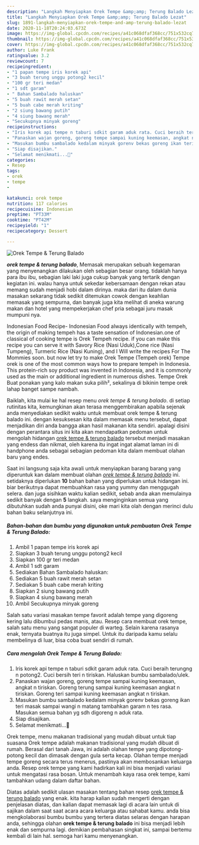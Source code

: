 ```yaml
---
description: "Langkah Menyiapkan Orek Tempe &amp;amp; Terung Balado Lezat"
title: "Langkah Menyiapkan Orek Tempe &amp;amp; Terung Balado Lezat"
slug: 1891-langkah-menyiapkan-orek-tempe-and-amp-terung-balado-lezat
date: 2020-11-18T20:24:03.673Z
image: https://img-global.cpcdn.com/recipes/a41c068dfaf368cc/751x532cq70/orek-tempe-terung-balado-foto-resep-utama.jpg
thumbnail: https://img-global.cpcdn.com/recipes/a41c068dfaf368cc/751x532cq70/orek-tempe-terung-balado-foto-resep-utama.jpg
cover: https://img-global.cpcdn.com/recipes/a41c068dfaf368cc/751x532cq70/orek-tempe-terung-balado-foto-resep-utama.jpg
author: Luke Frank
ratingvalue: 3.2
reviewcount: 7
recipeingredient:
- "1 papan tempe iris korek api"
- "3 buah terung unggu potong2 kecil"
- "100 gr teri medan"
- "1 sdt garam"
- " Bahan Sambalado haluskan"
- "5 buah rawit merah setan"
- "5 buah cabe merah kriting"
- "2 siung bawang putih"
- "4 siung bawang merah"
- "Secukupnya minyak goreng"
recipeinstructions:
- "Iris korek api tempe n taburi sdkit garam aduk rata. Cuci beraih terungng n potong2. Cuci bersih teri n tiriskan. Haluskan bumbu sambalado/ulek."
- "Panaskan wajan goreng, goreng tempe sampai kuning keemasan, angkat n tiriskan. Goreng terung sampai kuning keemasan angkat n tiriskan. Goreng teri sampai kuning keemasan angkat n tiriskan."
- "Masukan bumbu sambalado kedalam minyak gorenv bekas goreng ikan teri masak sampai wangi n matang tambahkan garam n tes rasa. Masukan semua bahan yg sdh digoreng n aduk rata."
- "Siap disajikan."
- "Selamat menikmati...🤗"
categories:
- Resep
tags:
- orek
- tempe
- 

katakunci: orek tempe  
nutrition: 117 calories
recipecuisine: Indonesian
preptime: "PT33M"
cooktime: "PT42M"
recipeyield: "1"
recipecategory: Dessert

---
```



![Orek Tempe &amp; Terung Balado](https://img-global.cpcdn.com/recipes/a41c068dfaf368cc/751x532cq70/orek-tempe-terung-balado-foto-resep-utama.jpg)

<b><i>orek tempe &amp; terung balado</i></b>, Memasak merupakan sebuah kegemaran yang menyenangkan dilakukan oleh sebagian besar orang. tidaklah hanya para ibu ibu, sebagian laki laki juga cukup banyak yang tertarik dengan kegiatan ini. walau hanya untuk sekedar kebersamaan dengan rekan atau memang sudah menjadi hobi dalam dirinya. maka dari itu dalam dunia masakan sekarang tidak sedikit ditemukan cowok dengan keahlian memasak yang sempurna, dan banyak juga kita melihat di aneka warung makan dan hotel yang mempekerjakan chef pria sebagai juru masak mumpuni nya.

Indonesian Food Recipe- Indonesian Food always identically with tempeh, the origin of making tempeh has a taste sensation of Indonesian.one of classical of cooking tempe is Orek Tempeh recipe. if you can make this recipe you can serve it with Savory Rice (Nasi Uduk),Cone rice (Nasi Tumpeng), Turmeric Rice (Nasi Kuning), and I Will write the recipes For The Mommies soon. but now let try to make Orek Tempe (Tempeh orek) Tempe orek is one of the most common ways how to prepare tempeh in Indonesia. This protein-rich soy product was invented in Indonesia, and it is commonly used as the main or additional ingredient in numerous dishes. Tempe Orek Buat ponakan yang kalo makan suka pilih², sekalinya di bikinin tempe orek lahap banget sampe nambah.

Baiklah, kita mulai ke hal resep menu <i>orek tempe &amp; terung balado</i>. di setiap rutinitas kita, kemungkinan akan terasa menggembirakan apabila sejenak anda menyediakan sedikit waktu untuk membuat orek tempe &amp; terung balado ini. dengan kesuksesan kita dalam memasak menu tersebut, dapat menjadikan diri anda bangga akan hasil makanan kita sendiri. apalagi disini dengan perantara situs ini kita akan mendapatkan pedoman untuk mengolah hidangan <u>orek tempe &amp; terung balado</u> tersebut menjadi masakan yang endess dan nikmat, oleh karena itu ingat ingat alamat laman ini di handphone anda sebagai sebagian pedoman kita dalam membuat olahan baru yang endes.


Saat ini langsung saja kita awali untuk menyiapkan barang barang yang diperuntuk kan dalam membuat olahan <u><i>orek tempe &amp; terung balado</i></u> ini. setidaknya diperlukan <b>10</b> bahan bahan yang diperlukan untuk hidangan ini. biar berikutnya dapat membuahkan rasa yang yummy dan menggugah selera. dan juga sisihkan waktu kalian sedikit, sebab anda akan memulainya sedikit banyak dengan <b>5</b> langkah. saya menginginkan semua yang dibutuhkan sudah anda punyai disini, oke mari kita olah dengan merinci dulu bahan baku selanjutnya ini.

<!--inarticleads1-->

##### Bahan-bahan dan bumbu yang digunakan untuk pembuatan Orek Tempe &amp; Terung Balado:

1. Ambil 1 papan tempe iris korek api
1. Siapkan 3 buah terung unggu potong2 kecil
1. Siapkan 100 gr teri medan
1. Ambil 1 sdt garam
1. Sediakan  Bahan Sambalado haluskan:
1. Sediakan 5 buah rawit merah setan
1. Sediakan 5 buah cabe merah kriting
1. Siapkan 2 siung bawang putih
1. Siapkan 4 siung bawang merah
1. Ambil Secukupnya minyak goreng


Salah satu variasi masakan tempe favorit adalah tempe yang digoreng kering lalu dibumbui pedas manis, atau. Resep cara membuat orek tempe, salah satu menu yang sangat populer di warteg. Selain karena rasanya enak, ternyata buatnya itu juga simpel. Untuk itu daripada kamu selalu membelinya di luar, bisa coba buat sendiri di rumah. 

<!--inarticleads2-->

##### Cara mengolah Orek Tempe &amp; Terung Balado:

1. Iris korek api tempe n taburi sdkit garam aduk rata. Cuci beraih terungng n potong2. Cuci bersih teri n tiriskan. Haluskan bumbu sambalado/ulek.
1. Panaskan wajan goreng, goreng tempe sampai kuning keemasan, angkat n tiriskan. Goreng terung sampai kuning keemasan angkat n tiriskan. Goreng teri sampai kuning keemasan angkat n tiriskan.
1. Masukan bumbu sambalado kedalam minyak gorenv bekas goreng ikan teri masak sampai wangi n matang tambahkan garam n tes rasa. Masukan semua bahan yg sdh digoreng n aduk rata.
1. Siap disajikan.
1. Selamat menikmati...🤗


Orek tempe, menu makanan tradisional yang mudah dibuat untuk tiap suasana Orek tempe adalah makanan tradisional yang mudah dibuat di rumah. Berasal dari tanah Jawa, ini adalah olahan tempe yang dipotong-potong kecil dan dimasak dengan gula serta kecap. Olahan tempe menjadi tempe goreng secara terus menerus, pastinya akan membosankan keluarga anda. Resep orek tempe yang kami hadirkan kali ini bisa menjadi variasi untuk mengatasi rasa bosan. Untuk menambah kaya rasa orek tempe, kami tambahkan udang dalam daftar bahan. 

Diatas adalah sedikit ulasan masakan tentang bahan resep <u>orek tempe &amp; terung balado</u> yang enak. kita harap kalian sudah mengerti dengan penjelasan diatas, dan kalian dapat memasak lagi di acara lain untuk di sajikan dalam saat saat acara acara keluarga atau sahabat kamu. anda bisa mengkolaborasi bumbu bumbu yang tertera diatas selaras dengan harapan anda, sehingga olahan <b>orek tempe &amp; terung balado</b> ini bisa menjadi lebih enak dan sempurna lagi. demikian pembahasan singkat ini, sampai bertemu kembali di lain hal. semoga hari kamu menyenangkan.
